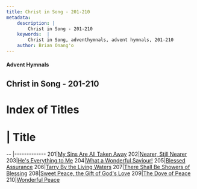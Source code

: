 ```yaml
---
title: Christ in Song - 201-210
metadata:
    description: |
        Christ in Song - 201-210
    keywords:  |
        Christ in Song, adventhymnals, advent hymnals, 201-210
    author: Brian Onang'o
---
```


#### Advent Hymnals
## Christ in Song - 201-210

# Index of Titles
# | Title                        
-- |-------------
201|[My Sins Are All Taken Away](/christ-in-song/CIS/201-300/201-210/My-Sins-Are-All-Taken-Away)
202|[Nearer, Still Nearer](/christ-in-song/CIS/201-300/201-210/Nearer,-Still-Nearer)
203|[He's Everything to Me](/christ-in-song/CIS/201-300/201-210/He's-Everything-to-Me)
204|[What a Wonderful Saviour!](/christ-in-song/CIS/201-300/201-210/What-a-Wonderful-Saviour!)
205|[Blessed Assurance](/christ-in-song/CIS/201-300/201-210/Blessed-Assurance)
206|[Tarry By the Living Waters](/christ-in-song/CIS/201-300/201-210/Tarry-By-the-Living-Waters)
207|[There Shall Be Showers of Blessing](/christ-in-song/CIS/201-300/201-210/There-Shall-Be-Showers-of-Blessing)
208|[Sweet Peace, the Gift of God's Love](/christ-in-song/CIS/201-300/201-210/Sweet-Peace,-the-Gift-of-God's-Love)
209|[The Dove of Peace](/christ-in-song/CIS/201-300/201-210/The-Dove-of-Peace)
210|[Wonderful Peace](/christ-in-song/CIS/201-300/201-210/Wonderful-Peace)